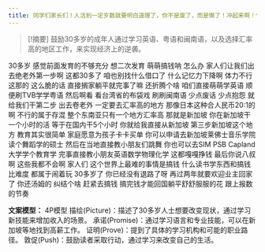```yaml
---
title: 同学们家长们！人活到一定岁数就要明白道理了，你不是废了，而是懒了！冲起来啊！留学 
---
```

 > [!摘要]
鼓励30多岁的成年人通过学习英语、粤语和闽南语，以及选择汇率高的地区工作，来实现经济上的逆袭。

30多岁
感觉前面发育的不够充分
想二次发育
萌萌搞钱呐
怎么办
家人们让我们出去绝老外第一步啊
这都30多了
咱也别找什么借口了
什么记忆力下降啊
体力不行这那的
这么脆的话
直接搁家躺平就完事了嘛
还折腾个啥
咱们直接萌萌学英语
顺便刷TVB学学粤语
然后啊看
看台湾省的布袋戏
刷刷闽南语
少点废话
少点抱怨
就给我们干第二步
出去卷老外
一定要去汇率高的地方
那像日本这种合人民币20:1的啊
不行的属于存混
整个东南亚只有一个地方汇率高
那就是新加坡
你在新加坡干一个小时的活
等于在国内干5个小时
你就给我直接从新加坡
第三步新加坡这个地方
教育其实很简单
家庭愿意为孩子卡卡买单
你可以申请去新加坡莱佛士音乐学院
读个舞蹈学的硕士
然后在当地直接教小朋友们跳舞
你也可以去SIM PSB
Capland大学学个教育学
完事直接教小朋友英语数学物理化学
这都嘎嘎挣钱
最后你说八叔啊
这些我都不会啊
家人们
这个世界上最难的事情是搞钱
什么读书学东西和搞钱比难度
都属于闹着玩
30多岁了
你已经没有退路了呀
再过两年就要欢迎业主回家了
你还汤姆的
纠结个啥
赶紧去搞钱
搞完钱才能回国躺平舒舒服服的花
跟上报数的节奏

**文案模型：**
4P模型
描绘(Picture)：描述了30多岁人士想要改变现状，通过学习新技能来增加收入的场景。
承诺(Promise)：通过学习语言和专业技能，可以在新加坡等地找到高薪工作。
证明(Prove)：提到了具体的学习机构和可能的职业路径。
敦促(Push)：鼓励读者采取行动，通过学习来改变自己的生活。
